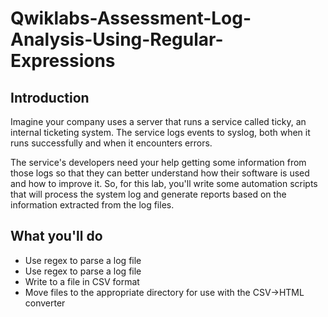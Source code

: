 # Qwiklabs-Assessment-Log-Analysis-Using-Regular-Expressions

## Introduction

Imagine your company uses a server that runs a service called ticky, an internal ticketing system. The service logs events to syslog, both when it runs successfully and when it encounters errors.

The service's developers need your help getting some information from those logs so that they can better understand how their software is used and how to improve it. So, for this lab, you'll write some automation scripts that will process the system log and generate reports based on the information extracted from the log files.


## What you'll do
* Use regex to parse a log file
* Use regex to parse a log file
* Write to a file in CSV format
* Move files to the appropriate directory for use with the CSV->HTML converter
